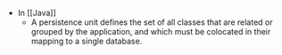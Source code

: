 - In [[Java]]
	- A persistence unit defines the set of all classes that are related or grouped by the application, and which must be colocated in their mapping to a single database.